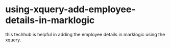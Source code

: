 # using-xquery-add-employee-details-in-marklogic
this techhub is helpful in adding the employee details in marklogic using the xquery.
